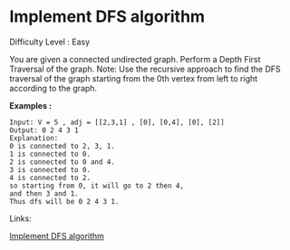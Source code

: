 # Implement DFS algorithm

Difficulty Level : Easy

You are given a connected undirected graph. Perform a Depth First Traversal of the graph.
Note: Use the recursive approach to find the DFS traversal of the graph starting from the 0th vertex from left to right according to the graph.

**Examples :**

```
Input: V = 5 , adj = [[2,3,1] , [0], [0,4], [0], [2]]
Output: 0 2 4 3 1
Explanation: 
0 is connected to 2, 3, 1.
1 is connected to 0.
2 is connected to 0 and 4.
3 is connected to 0.
4 is connected to 2.
so starting from 0, it will go to 2 then 4,
and then 3 and 1.
Thus dfs will be 0 2 4 3 1.
```

Links:

[Implement DFS algorithm](https://www.geeksforgeeks.org/problems/depth-first-traversal-for-a-graph/1)